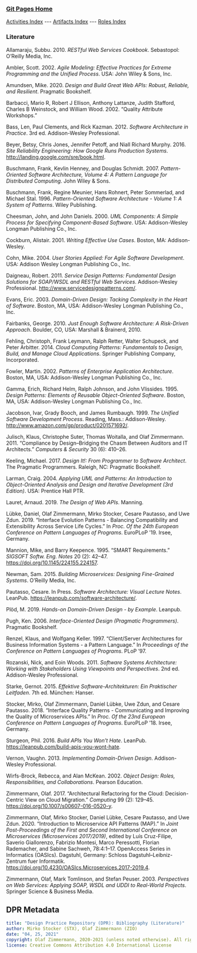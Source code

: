 ### [Git Pages Home](https://socadk.github.io/design-practice-repository)

[Activities Index](https://socadk.github.io/design-practice-repository/activities) ---
[Artifacts Index](https://socadk.github.io/design-practice-repository/artifact-templates) ---
[Roles Index](https://socadk.github.io/design-practice-repository/roles)

### Literature

<p id="refs" class="references csl-bib-body hanging-indent" role="doc-bibliography">
<p id="ref-Allamaraju:2010" class="csl-entry" role="doc-biblioentry">
Allamaraju, Subbu. 2010. <em><span>RESTful Web Services Cookbook</span></em>. Sebastopol: O’Reilly Media, Inc.
</p>
<p id="ref-Ambler:2002" class="csl-entry" role="doc-biblioentry">
Ambler, Scott. 2002. <em>Agile Modeling: Effective Practices for Extreme Programming and the Unified Process</em>. USA: John Wiley &amp; Sons, Inc.
</p>
<p id="ref-Amundsen:2020" class="csl-entry" role="doc-biblioentry">
Amundsen, Mike. 2020. <em>Design and Build Great Web <span>APIs</span>: Robust, Reliable, and Resilient</em>. Pragmatic Bookshelf.
</p>
<p id="ref-Barbacci:2002" class="csl-entry" role="doc-biblioentry">
Barbacci, Mario R, Robert J Ellison, Anthony Lattanze, Judith Stafford, Charles B Weinstock, and William Wood. 2002. <span>“Quality Attribute Workshops.”</span>
</p>
<p id="ref-Bass:2012" class="csl-entry" role="doc-biblioentry">
Bass, Len, Paul Clements, and Rick Kazman. 2012. <em>Software Architecture in Practice</em>. 3rd ed. Addison-Wesley Professional.
</p>
<p id="ref-BeyerJonesPetoffMurphy:2016" class="csl-entry" role="doc-biblioentry">
Beyer, Betsy, Chris Jones, Jennifer Petoff, and Niall Richard Murphy. 2016. <em>Site Reliability Engineering: How Google Runs Production Systems</em>. <a href="http://landing.google.com/sre/book.html">http://landing.google.com/sre/book.html</a>.
</p>
<p id="ref-Buschmann:2007" class="csl-entry" role="doc-biblioentry">
Buschmann, Frank, Kevlin Henney, and Douglas Schmidt. 2007. <em>Pattern-Oriented Software Architecture, Volume 4: A Pattern Language for Distributed Computing</em>. John Wiley &amp; Sons.
</p>
<p id="ref-Buschmann:1996" class="csl-entry" role="doc-biblioentry">
Buschmann, Frank, Regine Meunier, Hans Rohnert, Peter Sommerlad, and Michael Stal. 1996. <em>Pattern-Oriented Software Architecture - Volume 1: A System of Patterns</em>. Wiley Publishing.
</p>
<p id="ref-CheesmanDaniels:2000" class="csl-entry" role="doc-biblioentry">
Cheesman, John, and John Daniels. 2000. <em>UML Components: A Simple Process for Specifying Component-Based Software</em>. USA: Addison-Wesley Longman Publishing Co., Inc.
</p>
<p id="ref-Cockburn:2001" class="csl-entry" role="doc-biblioentry">
Cockburn, Alistair. 2001. <em>Writing Effective Use Cases</em>. Boston, MA: Addison-Wesley.
</p>
<p id="ref-Cohn:2004" class="csl-entry" role="doc-biblioentry">
Cohn, Mike. 2004. <em>User Stories Applied: For Agile Software Development</em>. USA: Addison Wesley Longman Publishing Co., Inc.
</p>
<p id="ref-Daigneau:2011" class="csl-entry" role="doc-biblioentry">
Daigneau, Robert. 2011. <em>Service Design Patterns: Fundamental Design Solutions for SOAP/WSDL and RESTful Web Services</em>. Addison-Wesley Professional. <a href="http://www.servicedesignpatterns.com/">http://www.servicedesignpatterns.com/</a>.
</p>
<p id="ref-Evans:2003" class="csl-entry" role="doc-biblioentry">
Evans, Eric. 2003. <em>Domain-Driven Design: Tacking Complexity in the Heart of Software</em>. Boston, MA, USA: Addison-Wesley Longman Publishing Co., Inc.
</p>
<p id="ref-Fairbanks:2010" class="csl-entry" role="doc-biblioentry">
Fairbanks, George. 2010. <em>Just Enough Software Architecture: A Risk-Driven Approach</em>. Boulder, CO, USA: Marshall &amp; Brainerd, 2010.
</p>
<p id="ref-Fehling:2014" class="csl-entry" role="doc-biblioentry">
Fehling, Christoph, Frank Leymann, Ralph Retter, Walter Schupeck, and Peter Arbitter. 2014. <em>Cloud Computing Patterns: Fundamentals to Design, Build, and Manage Cloud Applications</em>. Springer Publishing Company, Incorporated.
</p>
<p id="ref-Fowler:2002" class="csl-entry" role="doc-biblioentry">
Fowler, Martin. 2002. <em>Patterns of Enterprise Application Architecture</em>. Boston, MA, USA: Addison-Wesley Longman Publishing Co., Inc.
</p>
<p id="ref-Gamma:1995" class="csl-entry" role="doc-biblioentry">
Gamma, Erich, Richard Helm, Ralph Johnson, and John Vlissides. 1995. <em>Design Patterns: Elements of Reusable Object-Oriented Software</em>. Boston, MA, USA: Addison-Wesley Longman Publishing Co., Inc.
</p>
<p id="ref-Jacobson:1999" class="csl-entry" role="doc-biblioentry">
Jacobson, Ivar, Grady Booch, and James Rumbaugh. 1999. <em>The Unified Software Development Process</em>. Reading, Mass.: Addison-Wesley. <a href="http://www.amazon.com/gp/product/0201571692/">http://www.amazon.com/gp/product/0201571692/</a>.
</p>
<p id="ref-Julisch:2011" class="csl-entry" role="doc-biblioentry">
Julisch, Klaus, Christophe Suter, Thomas Woitalla, and Olaf Zimmermann. 2011. <span>“Compliance by Design–Bridging the Chasm Between Auditors and IT Architects.”</span> <em>Computers &amp; Security</em> 30 (6): 410–26.
</p>
<p id="ref-Keeling:2019" class="csl-entry" role="doc-biblioentry">
Keeling, Michael. 2017. <em>Design It!: From Programmer to Software Architect</em>. The Pragmatic Programmers. Raleigh, NC: Pragmatic Bookshelf.
</p>
<p id="ref-Larman:2004" class="csl-entry" role="doc-biblioentry">
Larman, Craig. 2004. <em>Applying UML and Patterns: An Introduction to Object-Oriented Analysis and Design and Iterative Development (3rd Edition)</em>. USA: Prentice Hall PTR.
</p>
<p id="ref-Lauret:2019" class="csl-entry" role="doc-biblioentry">
Lauret, Arnaud. 2019. <em>The Design of Web APIs</em>. Manning.
</p>
<p id="ref-LuebkeZimmermannEtAl:2019" class="csl-entry" role="doc-biblioentry">
Lübke, Daniel, Olaf Zimmermann, Mirko Stocker, Cesare Pautasso, and Uwe Zdun. 2019. <span>“Interface Evolution Patterns - Balancing Compatibility and Extensibility Across Service Life Cycles.”</span> In <em>Proc. Of the 24th European Conference on Pattern Languages of Programs</em>. EuroPLoP ’19. Irsee, Germany.
</p>
<p id="ref-MannionKeepence:1995" class="csl-entry" role="doc-biblioentry">
Mannion, Mike, and Barry Keepence. 1995. <span>“SMART Requirements.”</span> <em>SIGSOFT Softw. Eng. Notes</em> 20 (2): 42–47. <a href="https://doi.org/10.1145/224155.224157">https://doi.org/10.1145/224155.224157</a>.
</p>
<p id="ref-Newman:2015" class="csl-entry" role="doc-biblioentry">
Newman, Sam. 2015. <em>Building Microservices: Designing Fine-Grained Systems</em>. O’Reilly Media, Inc.
</p>
<p id="ref-Pautasso:2020" class="csl-entry" role="doc-biblioentry">
Pautasso, Cesare. In Press. <em>Software Architecture: Visual Lecture Notes</em>. LeanPub. <a href="https://leanpub.com/software-architecture/">https://leanpub.com/software-architecture/</a>.
</p>
<p id="ref-Ploed:2019" class="csl-entry" role="doc-biblioentry">
Plöd, M. 2019. <em>Hands-on Domain-Driven Design - by Example</em>. Leanpub.
</p>
<p id="ref-Pugh:2006" class="csl-entry" role="doc-biblioentry">
Pugh, Ken. 2006. <em>Interface-Oriented Design (Pragmatic Programmers)</em>. Pragmatic Bookshelf.
</p>
<p id="ref-RenzelKeller:1997" class="csl-entry" role="doc-biblioentry">
Renzel, Klaus, and Wolfgang Keller. 1997. <span>“Client/Server Architectures for Business Information Systems - a Pattern Language.”</span> In <em>Proceedings of the Conference on Pattern Languages of Programs</em>. PLoP ’97.
</p>
<p id="ref-RozanskiWoods:2005" class="csl-entry" role="doc-biblioentry">
Rozanski, Nick, and Eoin Woods. 2011. <em>Software Systems Architecture: Working with Stakeholders Using Viewpoints and Perspectives</em>. 2nd ed. Addison-Wesley Professional.
</p>
<p id="ref-Starke:2015" class="csl-entry" role="doc-biblioentry">
Starke, Gernot. 2015. <em>Effektive Software-Architekturen: Ein Praktischer Leitfaden</em>. 7th ed. München: Hanser.
</p>
<p id="ref-StockerZimmermannEtAl:2018" class="csl-entry" role="doc-biblioentry">
Stocker, Mirko, Olaf Zimmermann, Daniel Lübke, Uwe Zdun, and Cesare Pautasso. 2018. <span>“Interface Quality Patterns - Communicating and Improving the Quality of Microservices <span>APIs</span>.”</span> In <em>Proc. Of the 23nd European Conference on Pattern Languages of Programs</em>. EuroPLoP ’18. Irsee, Germany.
</p>
<p id="ref-Sturgeon:2016" class="csl-entry" role="doc-biblioentry">
Sturgeon, Phil. 2016. <em>Build <span>APIs</span> You Won’t Hate</em>. LeanPub. <a href="https://leanpub.com/build-apis-you-wont-hate">https://leanpub.com/build-apis-you-wont-hate</a>.
</p>
<p id="ref-Vernon:2013" class="csl-entry" role="doc-biblioentry">
Vernon, Vaughn. 2013. <em>Implementing Domain-Driven Design</em>. Addison-Wesley Professional.
</p>
<p id="ref-WirfsBrock:2002" class="csl-entry" role="doc-biblioentry">
Wirfs-Brock, Rebecca, and Alan McKean. 2002. <em>Object Design: Roles, Responsibilities, and Collaborations</em>. Pearson Education.
</p>
<p id="ref-Zimmermann:2017" class="csl-entry" role="doc-biblioentry">
Zimmermann, Olaf. 2017. <span>“Architectural Refactoring for the Cloud: Decision-Centric View on Cloud Migration.”</span> <em>Computing</em> 99 (2): 129–45. <a href="https://doi.org/10.1007/s00607-016-0520-y">https://doi.org/10.1007/s00607-016-0520-y</a>.
</p>
<p id="ref-Zimmermann:2020" class="csl-entry" role="doc-biblioentry">
Zimmermann, Olaf, Mirko Stocker, Daniel Lübke, Cesare Pautasso, and Uwe Zdun. 2020. <span>“Introduction to Microservice API Patterns (MAP).”</span> In <em>Joint Post-Proceedings of the First and Second International Conference on Microservices (Microservices 2017/2019)</em>, edited by Luı́s Cruz-Filipe, Saverio Giallorenzo, Fabrizio Montesi, Marco Peressotti, Florian Rademacher, and Sabine Sachweh, 78:4:1–17. OpenAccess Series in Informatics (OASIcs). Dagstuhl, Germany: Schloss Dagstuhl–Leibniz-Zentrum fuer Informatik. <a href="https://doi.org/10.4230/OASIcs.Microservices.2017-2019.4">https://doi.org/10.4230/OASIcs.Microservices.2017-2019.4</a>.
</p>
<p id="ref-Zimmermann:2003" class="csl-entry" role="doc-biblioentry">
Zimmermann, Olaf, Mark Tomlinson, and Stefan Peuser. 2003. <em>Perspectives on Web Services: Applying SOAP, WSDL and UDDI to Real-World Projects</em>. Springer Science &amp; Business Media.
</p>
</p>

<!-- keep/update the metadata below when updating the page: -->

## DPR Metadata

```yaml
title: "Design Practice Repository (DPR): Bibliography (Literature)"
author: Mirko Stocker (STX), Olaf Zimmermann (ZIO)
date: "04, 25, 2021"
copyright: Olaf Zimmermann, 2020-2021 (unless noted otherwise). All rights reserved.
license: Creative Commons Attribution 4.0 International License
```